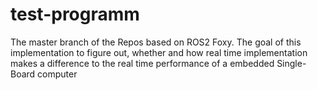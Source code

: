 # test-programm
The master branch of the Repos based on ROS2 Foxy.
The goal of this implementation to figure out, whether and how real time implementation makes a difference to the real time performance of a embedded Single-Board computer 

